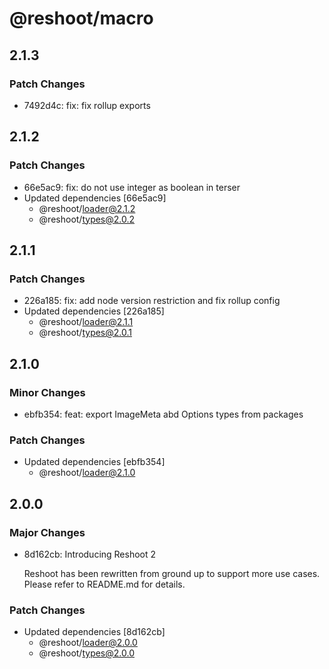 # @reshoot/macro

## 2.1.3

### Patch Changes

- 7492d4c: fix: fix rollup exports

## 2.1.2

### Patch Changes

- 66e5ac9: fix: do not use integer as boolean in terser
- Updated dependencies [66e5ac9]
  - @reshoot/loader@2.1.2
  - @reshoot/types@2.0.2

## 2.1.1

### Patch Changes

- 226a185: fix: add node version restriction and fix rollup config
- Updated dependencies [226a185]
  - @reshoot/loader@2.1.1
  - @reshoot/types@2.0.1

## 2.1.0

### Minor Changes

- ebfb354: feat: export ImageMeta abd Options types from packages

### Patch Changes

- Updated dependencies [ebfb354]
  - @reshoot/loader@2.1.0

## 2.0.0

### Major Changes

- 8d162cb: Introducing Reshoot 2

  Reshoot has been rewritten from ground up to support more use cases. Please refer to README.md for details.

### Patch Changes

- Updated dependencies [8d162cb]
  - @reshoot/loader@2.0.0
  - @reshoot/types@2.0.0
